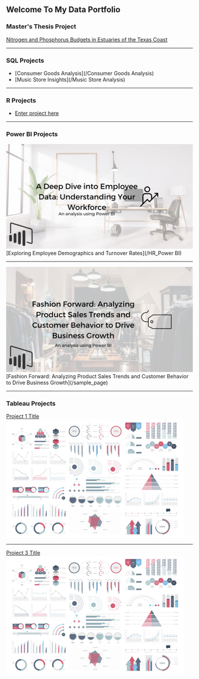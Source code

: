 ## Welcome To My Data Portfolio

### Master's Thesis Project
[Nitrogen and Phosphorus Budgets in Estuaries of the Texas Coast](/MS_Thesis)

---

### SQL Projects

- [Consumer Goods Analysis](/Consumer Goods Analysis)
- [Music Store Insights](/Music Store Analysis)

---
### R Projects
- [Enter project here](/sample_page)

---
### Power BI Projects

<img src="images/HR.png?raw=true"/> <br>
[Exploring Employee Demographics and Turnover Rates](/HR_Power BI)

---

<img src="images/Clothing_Store.png?raw=true"/>
[Fashion Forward: Analyzing Product Sales Trends and Customer Behavior to Drive Business Growth](/sample_page)


---

### Tableau Projects

[Project 1 Title](/sample_page)
<img src="images/dummy_thumbnail.jpg?raw=true"/>

---
[Project 3 Title](http://example.com/)
<img src="images/dummy_thumbnail.jpg?raw=true"/>
